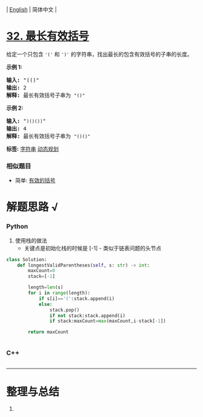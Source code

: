 | [English](README_EN.md) | 简体中文 |

# [32. 最长有效括号](https://leetcode-cn.com/problems/longest-valid-parentheses)
<p>给定一个只包含 <code>&#39;(&#39;</code>&nbsp;和 <code>&#39;)&#39;</code>&nbsp;的字符串，找出最长的包含有效括号的子串的长度。</p>

<p><strong>示例&nbsp;1:</strong></p>

<pre><strong>输入:</strong> &quot;(()&quot;
<strong>输出:</strong> 2
<strong>解释:</strong> 最长有效括号子串为 <code>&quot;()&quot;</code>
</pre>

<p><strong>示例 2:</strong></p>

<pre><strong>输入:</strong> &quot;<code>)()())</code>&quot;
<strong>输出:</strong> 4
<strong>解释:</strong> 最长有效括号子串为 <code>&quot;()()&quot;</code>
</pre>

**标签:**  [字符串](https://leetcode-cn.com/tag/string) [动态规划](https://leetcode-cn.com/tag/dynamic-programming) 
 ### 相似题目
- 简单:	[有效的括号](https://leetcode-cn.com/problems/valid-parentheses) 

# 解题思路 √

### Python

1. 使用栈的做法
   - 关键点是初始化栈的时候是 [-1] - 类似于链表问题的头节点


```python
class Solution:
    def longestValidParentheses(self, s: str) -> int:
        maxCount=0
        stack=[-1]

        length=len(s)
        for i in range(length):
            if s[i]=='(':stack.append(i)
            else:
                stack.pop()
                if not stack:stack.append(i)
                if stack:maxCount=max(maxCount,i-stack[-1])

        return maxCount
```


```python

```

### C++

```cpp

```

---



# 整理与总结

1. 